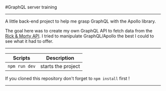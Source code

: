 #GraphQL server training

---

A little back-end project to help me grasp GraphQL with the Apollo library.

The goal here was to create my own GraphQL API to fetch data from the [Rick & Morty API](https://rickandmortyapi.com/).
I tried to manipulate GraphQL/Apollo the best I could to see what it had to offer.

---

| Scripts       | Description        |
| ------------- | ------------------ |
| `npm run dev` | starts the project |

If you cloned this repository don't forget to `npm install` first !

---

